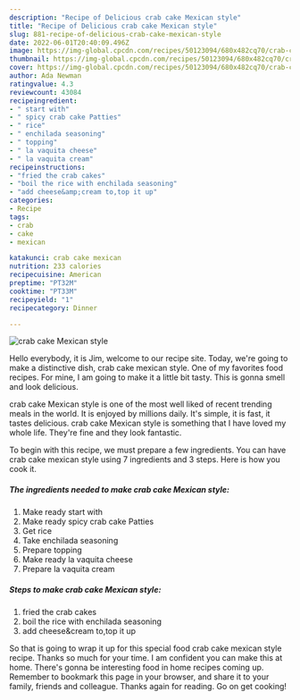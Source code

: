 ```yaml
---
description: "Recipe of Delicious crab cake Mexican style"
title: "Recipe of Delicious crab cake Mexican style"
slug: 881-recipe-of-delicious-crab-cake-mexican-style
date: 2022-06-01T20:40:09.496Z
image: https://img-global.cpcdn.com/recipes/50123094/680x482cq70/crab-cake-mexican-style-recipe-main-photo.jpg
thumbnail: https://img-global.cpcdn.com/recipes/50123094/680x482cq70/crab-cake-mexican-style-recipe-main-photo.jpg
cover: https://img-global.cpcdn.com/recipes/50123094/680x482cq70/crab-cake-mexican-style-recipe-main-photo.jpg
author: Ada Newman
ratingvalue: 4.3
reviewcount: 43084
recipeingredient:
- " start with"
- " spicy crab cake Patties"
- " rice"
- " enchilada seasoning"
- " topping"
- " la vaquita cheese"
- " la vaquita cream"
recipeinstructions:
- "fried the crab cakes"
- "boil the rice with enchilada seasoning"
- "add cheese&amp;cream to,top it up"
categories:
- Recipe
tags:
- crab
- cake
- mexican

katakunci: crab cake mexican 
nutrition: 233 calories
recipecuisine: American
preptime: "PT32M"
cooktime: "PT33M"
recipeyield: "1"
recipecategory: Dinner

---
```



![crab cake Mexican style](https://img-global.cpcdn.com/recipes/50123094/680x482cq70/crab-cake-mexican-style-recipe-main-photo.jpg)

Hello everybody, it is Jim, welcome to our recipe site. Today, we're going to make a distinctive dish, crab cake mexican style. One of my favorites food recipes. For mine, I am going to make it a little bit tasty. This is gonna smell and look delicious.



crab cake Mexican style is one of the most well liked of recent trending meals in the world. It is enjoyed by millions daily. It's simple, it is fast, it tastes delicious. crab cake Mexican style is something that I have loved my whole life. They're fine and they look fantastic.


To begin with this recipe, we must prepare a few ingredients. You can have crab cake mexican style using 7 ingredients and 3 steps. Here is how you cook it.

<!--inarticleads1-->

##### The ingredients needed to make crab cake Mexican style:

1. Make ready  start with
1. Make ready  spicy crab cake Patties
1. Get  rice
1. Take  enchilada seasoning
1. Prepare  topping
1. Make ready  la vaquita cheese
1. Prepare  la vaquita cream




<!--inarticleads2-->

##### Steps to make crab cake Mexican style:

1. fried the crab cakes
1. boil the rice with enchilada seasoning
1. add cheese&amp;cream to,top it up




So that is going to wrap it up for this special food crab cake mexican style recipe. Thanks so much for your time. I am confident you can make this at home. There's gonna be interesting food in home recipes coming up. Remember to bookmark this page in your browser, and share it to your family, friends and colleague. Thanks again for reading. Go on get cooking!
